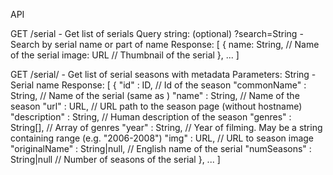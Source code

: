 API

GET /serial - Get list of serials
Query string:
    (optional) ?search=String - Search by serial name or part of name
Response:
[
    {
        name: String,   // Name of the serial
        image: URL      // Thumbnail of the serial
    },
    ...
]

GET /serial/<name> - Get list of serial seasons with metadata
Parameters:
    <name> String - Serial name
Response:
[
    {
        "id" : ID,                      // Id of the season
        "commonName" : String,          // Name of the serial (same as <name>)
        "name" : String,                // Name of the season
        "url" : URL,                    // URL path to the season page (without hostname)
        "description" : String,         // Human description of the season
        "genres" : String[],            // Array of genres
        "year" : String,                // Year of filming. May be a string containing range (e.g. "2006-2008")
        "img" : URL,                    // URL to season image
        "originalName" : String|null,   // English name of the serial
        "numSeasons" : String|null      // Number of seasons of the serial
    },
    ...
]
